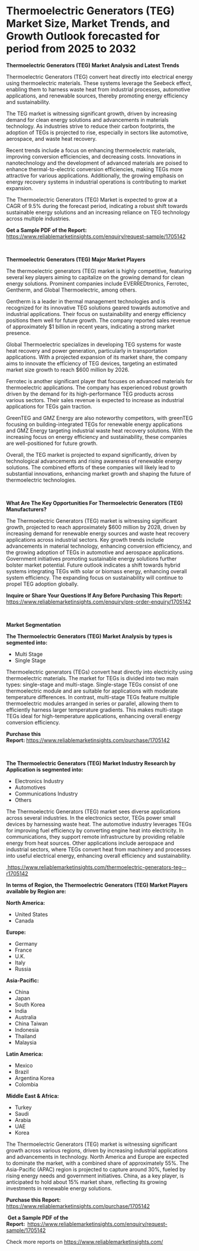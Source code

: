 <p><h1>Thermoelectric Generators (TEG) Market Size, Market Trends, and Growth Outlook forecasted for period from 2025 to 2032</h1></p><p><strong>Thermoelectric Generators (TEG) Market Analysis and Latest Trends</strong></p>
<p><p>Thermoelectric Generators (TEG) convert heat directly into electrical energy using thermoelectric materials. These systems leverage the Seebeck effect, enabling them to harness waste heat from industrial processes, automotive applications, and renewable sources, thereby promoting energy efficiency and sustainability.</p><p>The TEG market is witnessing significant growth, driven by increasing demand for clean energy solutions and advancements in materials technology. As industries strive to reduce their carbon footprints, the adoption of TEGs is projected to rise, especially in sectors like automotive, aerospace, and waste heat recovery. </p><p>Recent trends include a focus on enhancing thermoelectric materials, improving conversion efficiencies, and decreasing costs. Innovations in nanotechnology and the development of advanced materials are poised to enhance thermal-to-electric conversion efficiencies, making TEGs more attractive for various applications. Additionally, the growing emphasis on energy recovery systems in industrial operations is contributing to market expansion. </p><p>The Thermoelectric Generators (TEG) Market is expected to grow at a CAGR of 9.5% during the forecast period, indicating a robust shift towards sustainable energy solutions and an increasing reliance on TEG technology across multiple industries.</p></p>
<p><strong>Get a Sample PDF of the Report:&nbsp;</strong> <a href="https://www.reliablemarketinsights.com/enquiry/request-sample/1705142?utm_campaign=2631&utm_medium=2&utm_source=Github&utm_content=ia&utm_term=27032025&utm_id=thermoelectric-generators-teg">https://www.reliablemarketinsights.com/enquiry/request-sample/1705142</a></p>
<p>&nbsp;</p>
<p><strong>Thermoelectric Generators (TEG) Major Market Players</strong></p>
<p><p>The thermoelectric generators (TEG) market is highly competitive, featuring several key players aiming to capitalize on the growing demand for clean energy solutions. Prominent companies include EVERREDtronics, Ferrotec, Gentherm, and Global Thermoelectric, among others.</p><p>Gentherm is a leader in thermal management technologies and is recognized for its innovative TEG solutions geared towards automotive and industrial applications. Their focus on sustainability and energy efficiency positions them well for future growth. The company reported sales revenue of approximately $1 billion in recent years, indicating a strong market presence.</p><p>Global Thermoelectric specializes in developing TEG systems for waste heat recovery and power generation, particularly in transportation applications. With a projected expansion of its market share, the company aims to innovate the efficiency of TEG devices, targeting an estimated market size growth to reach $600 million by 2026.</p><p>Ferrotec is another significant player that focuses on advanced materials for thermoelectric applications. The company has experienced robust growth driven by the demand for its high-performance TEG products across various sectors. Their sales revenue is expected to increase as industrial applications for TEGs gain traction.</p><p>GreenTEG and GMZ Energy are also noteworthy competitors, with greenTEG focusing on building-integrated TEGs for renewable energy applications and GMZ Energy targeting industrial waste heat recovery solutions. With the increasing focus on energy efficiency and sustainability, these companies are well-positioned for future growth.</p><p>Overall, the TEG market is projected to expand significantly, driven by technological advancements and rising awareness of renewable energy solutions. The combined efforts of these companies will likely lead to substantial innovations, enhancing market growth and shaping the future of thermoelectric technologies.</p></p>
<p>&nbsp;</p>
<p><strong>What Are The Key Opportunities For Thermoelectric Generators (TEG) Manufacturers?</strong></p>
<p><p>The Thermoelectric Generators (TEG) market is witnessing significant growth, projected to reach approximately $600 million by 2028, driven by increasing demand for renewable energy sources and waste heat recovery applications across industrial sectors. Key growth trends include advancements in material technology, enhancing conversion efficiency, and the growing adoption of TEGs in automotive and aerospace applications. Government initiatives promoting sustainable energy solutions further bolster market potential. Future outlook indicates a shift towards hybrid systems integrating TEGs with solar or biomass energy, enhancing overall system efficiency. The expanding focus on sustainability will continue to propel TEG adoption globally.</p></p>
<p><strong>Inquire or Share Your Questions If Any Before Purchasing This Report:</strong> <a href="https://www.reliablemarketinsights.com/enquiry/pre-order-enquiry/1705142?utm_campaign=2631&utm_medium=2&utm_source=Github&utm_content=ia&utm_term=27032025&utm_id=thermoelectric-generators-teg">https://www.reliablemarketinsights.com/enquiry/pre-order-enquiry/1705142</a></p>
<p>&nbsp;</p>
<p><strong>Market Segmentation</strong></p>
<p><strong>The Thermoelectric Generators (TEG) Market Analysis by types is segmented into:</strong></p>
<p><ul><li>Multi Stage</li><li>Single Stage</li></ul></p>
<p><p>Thermoelectric generators (TEGs) convert heat directly into electricity using thermoelectric materials. The market for TEGs is divided into two main types: single-stage and multi-stage. Single-stage TEGs consist of one thermoelectric module and are suitable for applications with moderate temperature differences. In contrast, multi-stage TEGs feature multiple thermoelectric modules arranged in series or parallel, allowing them to efficiently harness larger temperature gradients. This makes multi-stage TEGs ideal for high-temperature applications, enhancing overall energy conversion efficiency.</p></p>
<p><strong>Purchase this Report:&nbsp;</strong><a href="https://www.reliablemarketinsights.com/purchase/1705142?utm_campaign=2631&utm_medium=2&utm_source=Github&utm_content=ia&utm_term=27032025&utm_id=thermoelectric-generators-teg">https://www.reliablemarketinsights.com/purchase/1705142</a></p>
<p>&nbsp;</p>
<p><strong>The Thermoelectric Generators (TEG) Market Industry Research by Application is segmented into:</strong></p>
<p><ul><li>Electronics Industry</li><li>Automotives</li><li>Communications Industry</li><li>Others</li></ul></p>
<p><p>The Thermoelectric Generators (TEG) market sees diverse applications across several industries. In the electronics sector, TEGs power small devices by harnessing waste heat. The automotive industry leverages TEGs for improving fuel efficiency by converting engine heat into electricity. In communications, they support remote infrastructure by providing reliable energy from heat sources. Other applications include aerospace and industrial sectors, where TEGs convert heat from machinery and processes into useful electrical energy, enhancing overall efficiency and sustainability.</p></p>
<p><a href="https://www.reliablemarketinsights.com/thermoelectric-generators-teg--r1705142?utm_campaign=2631&utm_medium=2&utm_source=Github&utm_content=ia&utm_term=27032025&utm_id=thermoelectric-generators-teg">&nbsp;https://www.reliablemarketinsights.com/thermoelectric-generators-teg--r1705142</a></p>
<p><strong>In terms of Region, the Thermoelectric Generators (TEG) Market Players available by Region are:</strong></p>
<p>
    <p> <strong> North America: </strong>
        <ul>
            <li>United States</li>
            <li>Canada</li>
        </ul>
        </p> 
    <p> <strong> Europe: </strong>
        <ul>
            <li>Germany</li>
            <li>France</li>
            <li>U.K.</li>
            <li>Italy</li>
            <li>Russia</li>
        </ul>
        </p> 
    <p> <strong> Asia-Pacific: </strong>
        <ul>
            <li>China</li>
            <li>Japan</li>
            <li>South Korea</li>
            <li>India</li>
            <li>Australia</li>
            <li>China Taiwan</li>
            <li>Indonesia</li>
            <li>Thailand</li>
            <li>Malaysia</li>
        </ul>
        </p> 
    <p> <strong> Latin America: </strong>
        <ul>
            <li>Mexico</li>
            <li>Brazil</li>
            <li>Argentina Korea</li>
            <li>Colombia</li>
        </ul>
        </p> 
    <p> <strong> Middle East & Africa: </strong>
        <ul>
            <li>Turkey</li>
            <li>Saudi</li>
            <li>Arabia</li>
            <li>UAE</li>
            <li>Korea</li>
        </ul>
    </p>
    </p>
<p><p>The Thermoelectric Generators (TEG) market is witnessing significant growth across various regions, driven by increasing industrial applications and advancements in technology. North America and Europe are expected to dominate the market, with a combined share of approximately 55%. The Asia-Pacific (APAC) region is projected to capture around 30%, fueled by rising energy needs and government initiatives. China, as a key player, is anticipated to hold about 15% market share, reflecting its growing investments in renewable energy solutions.</p></p>
<p><strong>Purchase this Report: </strong><a href="https://www.reliablemarketinsights.com/purchase/1705142?utm_campaign=2631&utm_medium=2&utm_source=Github&utm_content=ia&utm_term=27032025&utm_id=thermoelectric-generators-teg">https://www.reliablemarketinsights.com/purchase/1705142</a></p>
<p>&nbsp;<strong>Get a Sample PDF of the Report:&nbsp;&nbsp;</strong><a href="https://www.reliablemarketinsights.com/enquiry/request-sample/1705142?utm_campaign=2631&utm_medium=2&utm_source=Github&utm_content=ia&utm_term=27032025&utm_id=thermoelectric-generators-teg">https://www.reliablemarketinsights.com/enquiry/request-sample/1705142</a></p>
<p><strong></strong></p>
<p>Check more reports on <a href="https://www.reliablemarketinsights.com/?utm_campaign=2631&utm_medium=2&utm_source=Github&utm_content=ia&utm_term=27032025&utm_id=thermoelectric-generators-teg">https://www.reliablemarketinsights.com/</a></p>
